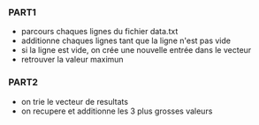 ### PART1
- parcours chaques lignes du fichier data.txt
- additionne chaques lignes tant que la ligne n'est pas vide
- si la ligne est vide, on crée une nouvelle entrée dans le vecteur
- retrouver la valeur maximun
### PART2
- on trie le vecteur de resultats
- on recupere et additionne les 3 plus grosses valeurs

